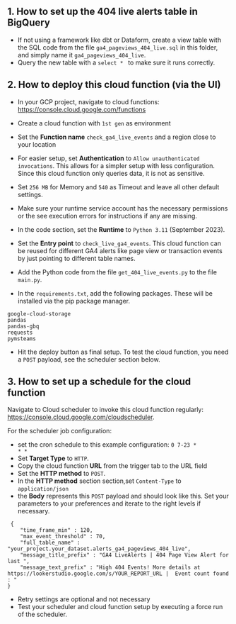 ## 1. How to set up the 404 live alerts table in BigQuery

* If not using a framework like dbt or Dataform, create a view table with the SQL code from the file <code>ga4_pageviews_404_live.sql</code> in this folder, and simply name it <code>ga4_pageviews_404_live</code>.
* Query the new table with a <code>select * </code> to make sure it runs correctly.

## 2. How to deploy this cloud function (via the UI)

* In your GCP project, navigate to cloud functions: <https://console.cloud.google.com/functions>
* Create a cloud function with <code>1st gen</code> as environment
* Set the **Function name** <code>check_ga4_live_events</code> and a region close to your location
* For easier setup, set **Authentication** to <code>Allow unauthenticated invocations</code>. This allows for a simpler setup with less configuration. Since this cloud function only queries data, it is not as sensitive.
* Set <code>256 MB</code> for Memory and <code>540</code> as Timeout and leave all other default settings.
* Make sure your runtime service account has the necessary permissions or the see execution errors for instructions if any are missing.

* In the code section, set the **Runtime** to <code>Python 3.11</code> (September 2023).
* Set the **Entry point** to <code>check_live_ga4_events</code>. This cloud function can be reused for different GA4 alerts like page view or transaction events by just pointing to different table names.
* Add the Python code from the file <code>get_404_live_events.py</code> to the file <code>main.py</code>.
* In the <code>requirements.txt</code>, add the following packages. These will be installed via the pip package manager.
```
google-cloud-storage
pandas
pandas-gbq
requests
pymsteams
```
* Hit the deploy button as final setup. To test the cloud function, you need a <code>POST</code> payload, see the scheduler section below.

## 3. How to set up a schedule for the cloud function
Navigate to Cloud scheduler to invoke this cloud function regularly: <https://console.cloud.google.com/cloudscheduler>.

For the scheduler job configuration:

* set the cron schedule to this example configuration: <code>0 7-23 * * *</code>
* Set **Target Type** to <code>HTTP</code>.
* Copy the cloud function **URL** from the trigger tab to the URL field
* Set the **HTTP method** to <code>POST</code>.
* In the **HTTP method** section section,set <code>Content-Type</code> to <code>application/json</code>
* the **Body** represents this <code>POST</code> payload and should look like this. Set your parameters to your preferences and iterate to the right levels if necessary.
```
 {
    "time_frame_min" : 120,
    "max_event_threshold" : 70,
    "full_table_name" : "your_project.your_dataset.alerts_ga4_pageviews_404_live",
    "message_title_prefix" : "GA4 LiveAlerts | 404 Page View Alert for last ",
    "message_text_prefix" : "High 404 Events! More details at https://lookerstudio.google.com/s/YOUR_REPORT_URL |  Event count found : "
} 
```
* Retry settings are optional and not necessary
* Test your scheduler and cloud function setup by executing a force run of the scheduler.